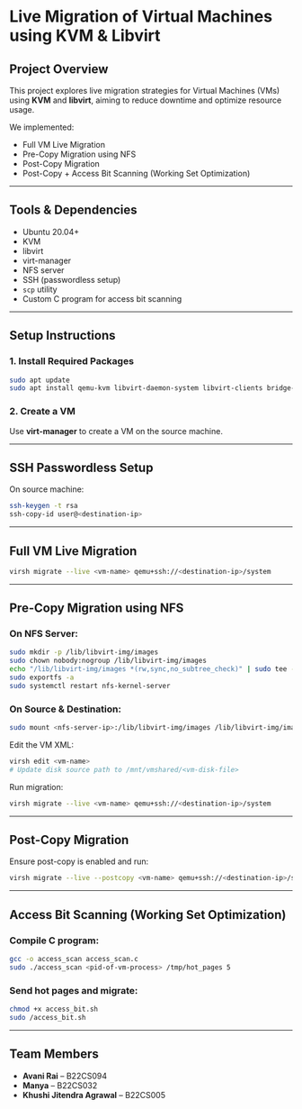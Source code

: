 # Live Migration of Virtual Machines using KVM & Libvirt

## Project Overview

This project explores live migration strategies for Virtual Machines (VMs) using **KVM** and **libvirt**, aiming to reduce downtime and optimize resource usage.

We implemented:
- Full VM Live Migration
- Pre-Copy Migration using NFS
- Post-Copy Migration
- Post-Copy + Access Bit Scanning (Working Set Optimization)

---

## Tools & Dependencies

- Ubuntu 20.04+
- KVM
- libvirt
- virt-manager
- NFS server
- SSH (passwordless setup)
- `scp` utility
- Custom C program for access bit scanning

---

## Setup Instructions

### 1. Install Required Packages
```bash
sudo apt update
sudo apt install qemu-kvm libvirt-daemon-system libvirt-clients bridge-utils virt-manager nfs-kernel-server nfs-common
```

### 2. Create a VM
Use **virt-manager** to create a VM on the source machine.

---

## SSH Passwordless Setup

On source machine:
```bash
ssh-keygen -t rsa
ssh-copy-id user@<destination-ip>
```

---

## Full VM Live Migration
```bash
virsh migrate --live <vm-name> qemu+ssh://<destination-ip>/system
```
---

## Pre-Copy Migration using NFS

### On NFS Server:
```bash
sudo mkdir -p /lib/libvirt-img/images
sudo chown nobody:nogroup /lib/libvirt-img/images
echo "/lib/libvirt-img/images *(rw,sync,no_subtree_check)" | sudo tee -a /etc/exports
sudo exportfs -a
sudo systemctl restart nfs-kernel-server
```

### On Source & Destination:
```bash
sudo mount <nfs-server-ip>:/lib/libvirt-img/images /lib/libvirt-img/images
```

Edit the VM XML:
```bash
virsh edit <vm-name>
# Update disk source path to /mnt/vmshared/<vm-disk-file>
```

Run migration:
```bash
virsh migrate --live <vm-name> qemu+ssh://<destination-ip>/system
```

---

## Post-Copy Migration

Ensure post-copy is enabled and run:
```bash
virsh migrate --live --postcopy <vm-name> qemu+ssh://<destination-ip>/system
```

---

## Access Bit Scanning (Working Set Optimization)

### Compile C program:
```bash
gcc -o access_scan access_scan.c
sudo ./access_scan <pid-of-vm-process> /tmp/hot_pages 5
```

### Send hot pages and migrate:
```bash
chmod +x access_bit.sh
sudo /access_bit.sh
```

---

## Team Members

- **Avani Rai** – B22CS094  
- **Manya** – B22CS032  
- **Khushi Jitendra Agrawal** – B22CS005  

